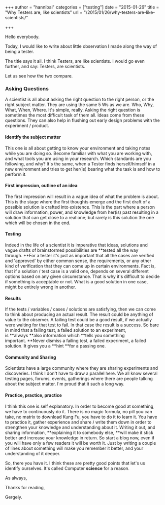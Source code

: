 +++
author = "hannibal"
categories = ["testing"]
date = "2015-01-26"
title = "Why Testers are, like scientists"
url = "/2015/01/26/why-testers-are-like-scientists/"

+++

Hello everybody.

Today, I would like to write about little observation I made along the way of being a tester.

The title says it all. I think Testers, are like scientists. I would go even further, and say: Testers, are scientists.

Let us see how the two compare.

<!--more-->

### Asking Questions

A scientist is all about asking the right question to the right person, or the right subject matter. They are using the same 5 Ws as we are. Who, Why, What, When, Where. It's simple, really. Asking the right question is sometimes the most difficult task of them all. Ideas come from these questions. They can also help in flushing out early design problems with the experiment / product.

#### Identify the subject matter

This one is all about getting to know your environment and taking notes while you are doing so. Become familiar with what you are working with, and what tools you are using in your research. Which standards are you following, and why? It's the same, when a Tester finds herself/himself in a new environment and tries to get her(is) bearing what the task is and how to perform it.

#### First impression, outline of an idea

The first impression will result in a vague idea of what the problem is about. This is the stage where the first thoughts emerge and the first draft of a possible solution is crafted into existence. This is the part where a person will draw information, power, and knowledge from her(is) past resulting in a solution that can get close to a real one; but rarely is this solution the one which will be chosen in the end.

#### Testing

Indeed in the life of a scientist it is imperative that ideas, solutions and vague drafts of brainstormed possibilities are **tested all the way through. **For a tester it's just as important that all the cases are verified and 'approved' by either common sense, the requirements, or any other kind of verification that they can come up in certain environments. Fact is, that if a solution / test case is a valid one, depends on several different options based on any given circumstance. That is why it's difficult to decide if something is acceptable or not. What is a good solution in one case, might be entirely wrong in another.

#### Results

If the tests / variables / cases / solutions are satisfying, then we can come to think about producing an actual result. The result could be anything of value to the observer. A failing test could be a good result, if we actually were waiting for that test to fail. In that case the result is a success. So bare in mind that a failing test, a failed solution to an experiment, is **always **also information which **tells you something important. **Never dismiss a failing test, a failed experiment, a failed solution. It gives you a **hint **for a passing one.

#### Community and Sharing

Scientists have a large community where they are sharing experiments and discoveries. I think I don't have to draw a parallel here. We all know several testing pages, forums, events, gatherings where there are people talking about the subject matter. I'm proud that it such a long way.

#### Practice, practice, practice

I think this one is self explanatory. In order to become good at something, we have to continuously do it. There is no magic formula, no pill you can take, no matrix to download Kung Fu, you have to do it to learn it. You have to practice it, gather experience and share / write them down in order to strengthen your knowledge and understanding about it. Writing it out, and sharing information, **explaining it to somebody else, **will make it stick better and increase your knowledge in return. So start a blog now, even if you will have only a few readers it will be worth it. Just by writing a couple of lines about something will make you remember it better, and your understanding of it deeper.

So, there you have it. I think these are pretty good points that let's us identify ourselves. It's called Computer **science** for a reason.

As always,

Thanks for reading,

Gergely.